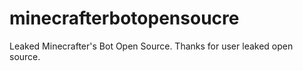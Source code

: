 # minecrafterbotopensoucre
Leaked Minecrafter's Bot Open Source. Thanks for user leaked open source.
